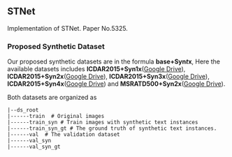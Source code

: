 ## STNet

Implementation of STNet. Paper No.5325.



### Proposed Synthetic Dataset

Our proposed synthetic datasets are in the formula **base+Syn$t$x**, Here the available datasets includes **ICDAR2015+Syn1x**([Google Drive](https://drive.google.com/drive/folders/1Sq-b9cYIE6dLdl6YPNAN_8jgo04CFGtl?usp=sharing)), **ICDAR2015+Syn2x**([Google Drive](https://drive.google.com/drive/folders/1PjgJLBdfnLq4x3qB12CClrT_zeoq0qz0?usp=sharing)), **ICDAR2015+Syn3x**([Google Drive](https://drive.google.com/drive/folders/1NwqPgynvJVAW6d3CH4JsaB7Vqrq_fgCZ?usp=sharing)), **ICDAR2015+Syn4x**([Google Drive](https://drive.google.com/drive/folders/11qWj1yd6qViWcoOO81L-gq9F1nOCjWyc?usp=sharing)) and **MSRATD500+Syn2x**([Google Drive](https://drive.google.com/drive/folders/1odgS9YvmK-o8Y2uk12KhWZN7P4XectWw?usp=sharing)).

Both datasets are organized as

```
|--ds_root
|------train  # Original images
|------train_syn # Train images with synthetic text instances
|------train_syn_gt # The ground truth of synthetic text instances.
|------val  # The validation dataset
|------val_syn
|------val_syn_gt
```

